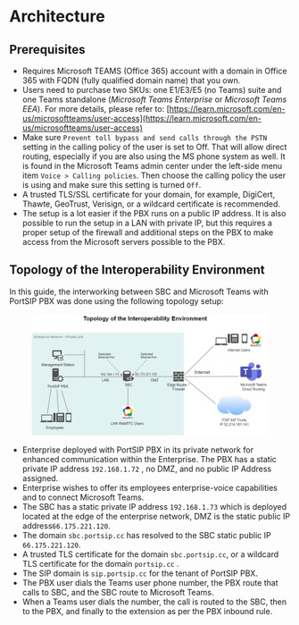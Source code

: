 # Architecture

## Prerequisites

* Requires Microsoft TEAMS (Office 365) account with a domain in Office 365 with FQDN (fully qualified domain name) that you own.
* Users need to purchase two SKUs: one E1/E3/E5 (no Teams) suite and one Teams standalone (_Microsoft Teams Enterprise_ or _Microsoft Teams EEA_). For more details, please refer to: [https://learn.microsoft.com/en-us/microsoftteams/user-access](https://learn.microsoft.com/en-us/microsoftteams/user-access)
* Make sure `Prevent toll bypass and send calls through the PSTN` setting in the calling policy of the user is set to Off. That will allow direct routing, especially if you are also using the MS phone system as well. It is found in the Microsoft Teams admin center under the left-side menu item `Voice > Calling policies`. Then choose the calling policy the user is using and make sure this setting is turned `Off`.
* A trusted TLS/SSL certificate for your domain, for example, DigiCert, Thawte, GeoTrust, Verisign, or a wildcard certificate is recommended.
* The setup is a lot easier if the PBX runs on a public IP address. It is also possible to run the setup in a LAN with private IP, but this requires a proper setup of the firewall and additional steps on the PBX to make access from the Microsoft servers possible to the PBX.

## Topology of the Interoperability Environment

In this guide, the interworking between SBC and Microsoft Teams with PortSIP PBX was done using the following topology setup:

<figure><img src="../../../.gitbook/assets/enterprise_pbx_sbc_teams1.png" alt=""><figcaption></figcaption></figure>

* Enterprise deployed with PortSIP PBX in its private network for enhanced communication within the Enterprise. The PBX has a static private IP address `192.168.1.72` , no DMZ, and no public IP Address assigned.
* Enterprise wishes to offer its employees enterprise-voice capabilities and to connect Microsoft Teams.
* &#x20;The SBC has a static private IP address `192.168.1.73` which is deployed located at the edge of the enterprise network, DMZ is the static public IP address`66.175.221.120`.
* The domain `sbc.portsip.cc` has resolved to the SBC static public IP `66.175.221.120`.
* A trusted TLS certificate for the domain `sbc.portsip.cc`, or a wildcard TLS certificate for the domain `portsip.cc` .
* The SIP domain is `sip.portsip.cc` for the tenant of PortSIP PBX.
* The PBX user dials the Teams user phone number, the PBX route that calls to SBC, and the SBC route to Microsoft Teams.
* When a Teams user dials the number, the call is routed to the SBC, then to the PBX, and finally to the extension as per the PBX inbound rule.
